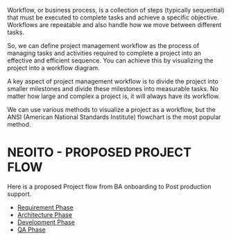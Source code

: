 Workflow, or business process, is a collection of steps (typically sequential) that must be executed to complete tasks and achieve a specific objective. Workflows are repeatable and also handle how we move between different tasks.

So, we can define project management workflow as the process of managing tasks and activities required to complete a project into an effective and efficient sequence. You can achieve this by visualizing the project into a workflow diagram.

A key aspect of project management workflow is to divide the project into smaller milestones and divide these milestones into measurable tasks. No matter how large and complex a project is, it will always have its workflow.

We can use various methods to visualize a project as a workflow, but the ANSI (American National Standards Institute) flowchart is the most popular method.



# NEOITO - PROPOSED PROJECT FLOW


Here is a proposed Project flow from BA onboarding to Post production support.

* [Requirement Phase](./requirement-phase.md)
* [Architecture Phase](./architecture-phase.md)
* [Development Phase](./development-phase.md)
* [QA Phase](./qa-phase.md)
 
